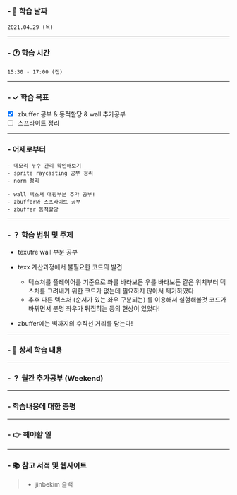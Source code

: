 ### - 📆 학습 날짜
	2021.04.29 (목)
___
### - 🕐 학습 시간
```
15:30 - 17:00 (집)
```
___
### - ✓ 학습 목표
- [x] zbuffer 공부 & 동적할당 & wall 추가공부
- [ ] 스프라이트 정리
___
### - 어제로부터
```
- 메모리 누수 관리 확인해보기
- sprite raycasting 공부 정리
- norm 정리

- wall 텍스처 매핑부분 추가 공부!
- zbuffer와 스프라이트 공부
- zbuffer 동적할당
```
___
### - ？ 학습 범위 및 주제
- texutre wall 부분 공부

- texx 계산과정에서 불필요한 코드의 발견
  - 텍스처를 플레이어를 기준으로 좌를 바라보든 우를 바라보든 같은 위치부터 텍스처를 그려내기 위한 코드가 없는데 필요하지 않아서 제거하였다
  - 추후 다른 텍스처 (순서가 있는 좌우 구분되는) 를 이용해서 실험해볼것 코드가 바뀌면서 분명 좌우가 뒤집히는 등의 현상이 있었다!

- zbuffer에는 벽까지의 수직선 거리를 담는다!
___
### - 📝 상세 학습 내용

___
### - ？ 월간 추가공부 (Weekend)

___
### - 학습내용에 대한 총평

___
### - 👉 해야할 일

___
### - 📚 참고 서적 및 웹사이트
> - jinbekim 슬랙